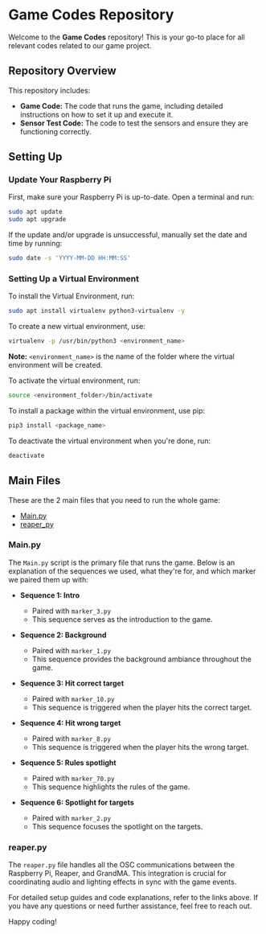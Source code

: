 # Game Codes Repository

Welcome to the **Game Codes** repository! This is your go-to place for all relevant codes related to our game project.

## Repository Overview

This repository includes:

- **Game Code:** The code that runs the game, including detailed instructions on how to set it up and execute it.
- **Sensor Test Code:** The code to test the sensors and ensure they are functioning correctly.

## Setting Up

### Update Your Raspberry Pi

First, make sure your Raspberry Pi is up-to-date. Open a terminal and run:

```sh
sudo apt update
sudo apt upgrade
```

If the update and/or upgrade is unsuccessful, manually set the date and time by running:

```sh
sudo date -s 'YYYY-MM-DD HH:MM:SS'
```

### Setting Up a Virtual Environment

To install the Virtual Environment, run:

```sh
sudo apt install virtualenv python3-virtualenv -y
```

To create a new virtual environment, use:

```sh
virtualenv -p /usr/bin/python3 <environment_name>
```

**Note:** `<environment_name>` is the name of the folder where the virtual environment will be created.

To activate the virtual environment, run:

```sh
source <environment_folder>/bin/activate
```

To install a package within the virtual environment, use pip:

```sh
pip3 install <package_name>
```

To deactivate the virtual environment when you're done, run:

```sh
deactivate
```

## Main Files

These are the 2 main files that you need to run the whole game:

- [Main.py](./Main.py)
- [reaper_py](./reaper_py)

### Main.py

The `Main.py` script is the primary file that runs the game. Below is an explanation of the sequences we used, what they're for, and which marker we paired them up with:

- **Sequence 1: Intro**
  - Paired with `marker_3.py`
  - This sequence serves as the introduction to the game.

- **Sequence 2: Background**
  - Paired with `marker_1.py`
  - This sequence provides the background ambiance throughout the game.

- **Sequence 3: Hit correct target**
  - Paired with `marker_10.py`
  - This sequence is triggered when the player hits the correct target.

- **Sequence 4: Hit wrong target**
  - Paired with `marker_8.py`
  - This sequence is triggered when the player hits the wrong target.

- **Sequence 5: Rules spotlight**
  - Paired with `marker_70.py`
  - This sequence highlights the rules of the game.

- **Sequence 6: Spotlight for targets**
  - Paired with `marker_2.py`
  - This sequence focuses the spotlight on the targets.

### reaper.py

The `reaper.py` file handles all the OSC communications between the Raspberry Pi, Reaper, and GrandMA. This integration is crucial for coordinating audio and lighting effects in sync with the game events.

For detailed setup guides and code explanations, refer to the links above. If you have any questions or need further assistance, feel free to reach out.

Happy coding!
